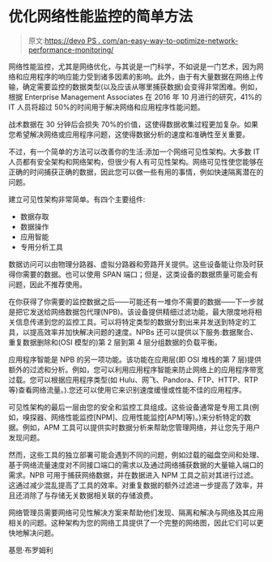 # 优化网络性能监控的简单方法

> 原文:[https://devo PS . com/an-easy-way-to-optimize-network-performance-monitoring/](https://devops.com/an-easy-way-to-optimize-network-performance-monitoring/)

网络性能监控，尤其是网络优化，与其说是一门科学，不如说是一门艺术，因为网络和应用程序的响应能力受到诸多因素的影响。此外，由于有大量数据在网络上传输，确定需要监控的数据类型(以及应该从哪里捕获数据)会变得非常困难。例如，根据 Enterprise Management Associates 在 2016 年 10 月进行的研究，41%的 IT 人员将超过 50%的时间用于解决网络和应用程序性能问题。

战术数据在 30 分钟后会损失 70%的价值，这使得数据收集过程更加复杂。如果您希望解决网络或应用程序问题，这使得数据分析的速度和准确性至关重要。

不过，有一个简单的方法可以改善你的生活:添加一个网络可见性架构。大多数 IT 人员都有安全架构和网络架构，但很少有人有可见性架构。网络可见性使您能够在正确的时间捕获正确的数据，因此您可以做一些有用的事情，例如快速隔离潜在的问题。

建立可见性架构非常简单。有四个主要组件:

*   数据存取
*   数据操作
*   应用智能
*   专用分析工具

数据访问可以由物理分路器、虚拟分路器和旁路开关提供。这些设备能让你及时获得你需要的数据。也可以使用 SPAN 端口；但是，这类设备的数据质量可能会有问题，因此不推荐使用。

在你获得了你需要的监控数据之后——可能还有一堆你不需要的数据——下一步就是把它发送给网络数据包代理(NPB)。该设备提供精细过滤功能，最大限度地将相关信息传递到您的监控工具。可以将特定类型的数据分割出来并发送到特定的工具，以提高效率并加快解决问题的速度。NPBs 还可以提供以下服务:数据聚合、重复数据删除和(OSI 模型的)第 2 层到第 4 层分组数据的负载平衡。

应用程序智能是 NPB 的另一项功能。该功能在应用层(即 OSI 堆栈的第 7 层)提供额外的过滤和分析。例如，您可以利用应用程序智能来防止网络上的应用程序带宽过载。您可以根据应用程序类型(如 Hulu、网飞、Pandora、FTP、HTTP、RTP 等)查看网络流量。).您还可以使用它来识别速度缓慢或性能不佳的应用程序。

可见性架构的最后一层由您的安全和监控工具组成。这些设备通常是专用工具(例如，嗅探器、网络性能监控[NPM]、应用性能监控[APM]等)。)来分析特定的数据。例如，APM 工具可以提供实时数据分析来帮助您管理网络，并让您先于用户发现问题。

然而，这些工具的独立部署可能会遇到不同的问题，例如过载的磁盘空间和处理、基于网络流量速度对不同接口端口的需求以及通过网络捕获数据的大量输入端口的需求。NPB 可用于捕获网络数据，并在数据进入 NPM 工具之前对其进行过滤。这通过减少混乱提高了工具的效率。对重复数据的额外过滤进一步提高了效率，并且还消除了与存储无关数据相关联的存储浪费。

网络管理员需要网络可见性解决方案来帮助他们发现、隔离和解决与网络及其应用相关的问题。这种架构为您的网络工具提供了一个完整的网络图，因此它们可以更快地解决问题。

基思·布罗姆利
